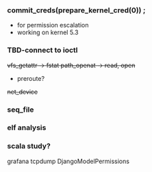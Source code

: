 ### commit_creds(prepare_kernel_cred(0)) ;
-   for permission escalation
- working on kernel 5.3

### TBD-connect to ioctl

~~vfs_getattr -> fstat
path_openat -> read, open~~
- preroute?

~~net_device~~
### seq_file
### elf analysis
### scala study?


grafana tcpdump
DjangoModelPermissions
